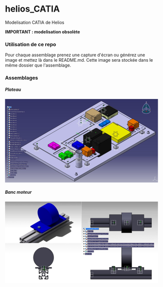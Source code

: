 # helios_CATIA
Modelisation CATIA de Helios

**IMPORTANT : modelisation obsolète**

### Utilisation de ce repo
Pour chaque assemblage prenez une capture d'écran ou générez une image et mettez là dans le README.md. Cette image sera stockée dans le même dossier que l'assemblage.

### Assemblages
##### Plateau
![Image plateau](/Plateau/plateau.jpg)
##### Banc moteur
![Image banc moteur](/Banc_moteur/banc_moteur.jpg)
